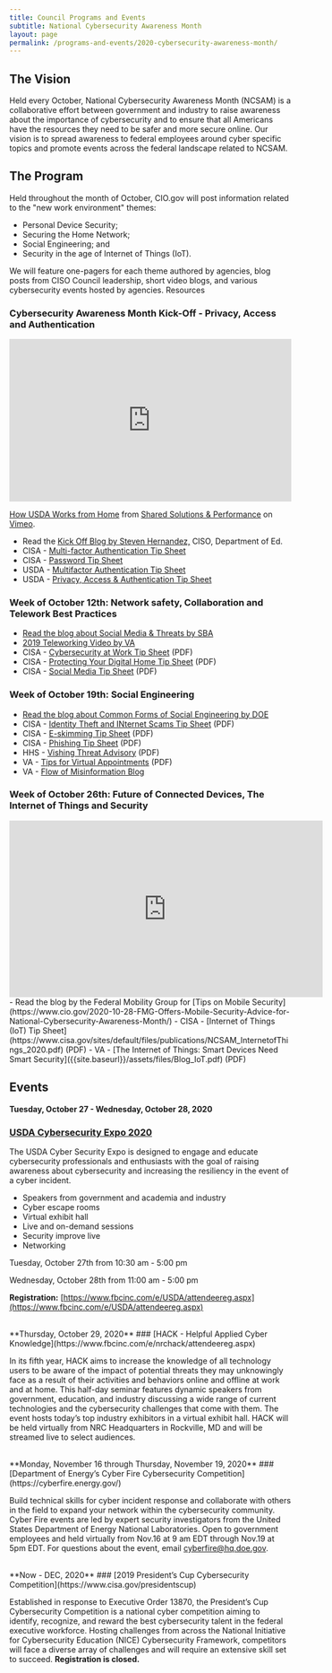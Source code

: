 ```yaml
---
title: Council Programs and Events
subtitle: National Cybersecurity Awareness Month
layout: page
permalink: /programs-and-events/2020-cybersecurity-awareness-month/
---
```

## The Vision
Held every October, National Cybersecurity Awareness Month (NCSAM) is a collaborative effort between government and industry to raise awareness about the importance of cybersecurity and to ensure that all Americans have the resources they need to be safer and more secure online. Our vision is to spread awareness to federal employees around cyber specific topics and promote events across the federal landscape related to NCSAM.

## The Program
Held throughout the month of October, CIO.gov will post information related to the "new work environment" themes:
- Personal Device Security;
- Securing the Home Network;
- Social Engineering; and
- Security in the age of Internet of Things (IoT).  

We will feature one-pagers for each theme authored by agencies, blog posts from CISO Council leadership, short video blogs, and various cybersecurity events hosted by agencies. Resources
### Cybersecurity Awareness Month Kick-Off - Privacy, Access and Authentication
<div class="iframe_container">
<div style="padding:57.5% 0 0 0;position:relative;"><iframe src="https://player.vimeo.com/video/465930277?byline=0&portrait=0" style="position:absolute;top:0;left:0;width:100%;height:100%;" frameborder="0" allow="autoplay; fullscreen" allowfullscreen></iframe></div><script src="https://player.vimeo.com/api/player.js"></script>
<p><a href="https://vimeo.com/465930277">How USDA Works from Home</a> from <a href="https://vimeo.com/user123388606">Shared Solutions &amp; Performance</a> on <a href="https://vimeo.com">Vimeo</a>.</p>
</div>

- Read the [Kick Off Blog by Steven Hernandez,](https://www.cio.gov/2020-10-02-Cybersecurity-Awareness-Month-2020-Kicks-Off/) CISO, Department of Ed.
- CISA - [Multi-factor Authentication Tip Sheet](https://www.cisa.gov/sites/default/files/publications/NCSAM_MFAGuide_2020.pdf) 
- CISA - [Password Tip Sheet](https://www.cisa.gov/sites/default/files/publications/NCSAM_CreatingPasswords_2020.pdf ) 
- USDA - [Multifactor Authentication Tip Sheet]({{site.baseurl}}/assets/files/MFA-Secure-Telework-Infosheet-USDA-2020.pdf) 
- USDA - [Privacy, Access & Authentication Tip Sheet]({{site.baseurl}}/assets/files/USDA_Privacy-Infographic-Accessible-20200924.pdf) 
    
### Week of October 12th: Network safety, Collaboration and Telework Best Practices
- [Read the blog about Social Media & Threats by SBA](https://www.cio.gov/2020-10-13-Social-Media-and-Threats/)
- [2019 Teleworking Video by VA](https://www.youtube.com/watch?v=fCOC9aw16Qo&feature=youtu.be) 
- CISA - [Cybersecurity at Work Tip Sheet](https://www.cisa.gov/sites/default/files/publications/NCSAM_WorkSecure_2020.pdf ) (PDF)
- CISA - [Protecting Your Digital Home Tip Sheet](https://www.cisa.gov/sites/default/files/publications/NCSAM_YourDigitalHome_2020.pdf) (PDF)
- CISA - [Social Media Tip Sheet](https://www.cisa.gov/sites/default/files/publications/NCSAM_SocialMediaCybersecurity_2020.pdf) (PDF)

### Week of October 19th: Social Engineering
- [Read the blog about Common Forms of Social Engineering by DOE](https://www.cio.gov/2020-10-19-Common-Forms-of-Social-Engineering/) 
- CISA - [Identity Theft and INternet Scams Tip Sheet](https://www.cisa.gov/sites/default/files/publications/NCSAM_TheftScams_2020.pdf) (PDF)
- CISA - [E-skimming Tip Sheet](https://www.cisa.gov/sites/default/files/publications/NCSAM_ESkimming_2020.pdf) (PDF)
- CISA - [Phishing Tip Sheet](https://www.cisa.gov/sites/default/files/publications/NCSAM_Phishing_2020.pdf) (PDF)
- HHS - [Vishing Threat Advisory]({{site.baseurl}}/assets/files/CyberCARE-Vishing-Threat-Advisor.pdf) (PDF)
- VA - [Tips for Virtual Appointments]({{site.baseurl}}/assets/files/Tips-Virtual-Appt.pdf) (PDF)
- VA - [Flow of Misinformation Blog](https://www.oit.va.gov/news/article/?read=the-flow-of-misinformation) 

### Week of October 26th: Future of Connected Devices, The Internet of Things and Security
<iframe width="560" height="315" src="https://www.youtube.com/embed/b4hfs6203Jo" frameborder="0" allow="accelerometer; autoplay; clipboard-write; encrypted-media; gyroscope; picture-in-picture" allowfullscreen></iframe>
- Read the blog by the Federal Mobility Group for [Tips on Mobile Security](https://www.cio.gov/2020-10-28-FMG-Offers-Mobile-Security-Advice-for-National-Cybersecurity-Awareness-Month/)
- CISA - [Internet of Things (IoT) Tip Sheet](https://www.cisa.gov/sites/default/files/publications/NCSAM_InternetofThings_2020.pdf) (PDF)
- VA - [The Internet of Things: Smart Devices Need Smart Security]({{site.baseurl}}/assets/files/Blog_IoT.pdf) (PDF)

## Events

**Tuesday, October 27 - Wednesday, October 28, 2020**

### [USDA Cybersecurity Expo 2020](https://www.fbcinc.com/e/USDA/attendeereg.aspx)

The USDA Cyber Security Expo is designed to engage and educate cybersecurity professionals and enthusiasts with the goal of raising awareness about cybersecurity and increasing the resiliency in the event of a cyber incident.

* Speakers from government and academia and industry
* Cyber escape rooms
* Virtual exhibit hall
* Live and on-demand sessions
* Security improve live
* Networking

Tuesday, October 27th from 10:30 am - 5:00 pm

Wednesday, October 28th from 11:00 am - 5:00 pm

**Registration:** [https://www.fbcinc.com/e/USDA/attendeereg.aspx](https://www.fbcinc.com/e/USDA/attendeereg.aspx)


<br/>
**Thursday, October 29, 2020**
### [HACK - Helpful Applied Cyber Knowledge](https://www.fbcinc.com/e/nrchack/attendeereg.aspx)

In its fifth year, HACK aims to increase the knowledge of all technology users to be aware of the impact of potential threats they may unknowingly face as a result of their activities and behaviors online and offline at work and at home. This half-day seminar features dynamic speakers from government, education, and industry discussing a wide range of current technologies and the cybersecurity challenges that come with them. The event hosts today’s top industry exhibitors in a virtual exhibit hall. HACK will be held virtually from NRC Headquarters in Rockville, MD and will be streamed live to select audiences.   

<br/>
**Monday, November 16 through Thursday, November 19, 2020**
### [Department of Energy’s Cyber Fire Cybersecurity Competition](https://cyberfire.energy.gov/)

Build technical skills for cyber incident response and collaborate with others in the field to expand your network within the cybersecurity community. Cyber Fire events are led by expert security investigators from the United States Department of Energy National Laboratories. Open to government employees and held virtually from Nov.16 at 9 am EDT through Nov.19 at 5pm EDT. For questions about the event, email cyberfire@hq.doe.gov.  

<br/>
**Now - DEC, 2020**
### [2019 President’s Cup Cybersecurity Competition](https://www.cisa.gov/presidentscup)

Established in response to Executive Order 13870, the President’s Cup Cybersecurity Competition is a national cyber competition aiming to identify, recognize, and reward the best cybersecurity talent in the federal executive workforce. Hosting challenges from across the National Initiative for Cybersecurity Education (NICE) Cybersecurity Framework, competitors will face a diverse array of challenges and will require an extensive skill set to succeed. **Registration is closed.**

<br/>
